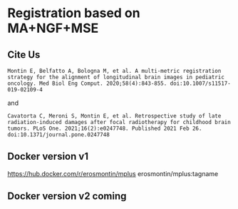 # Registration based on MA+NGF+MSE


## Cite Us
```
Montin E, Belfatto A, Bologna M, et al. A multi-metric registration strategy for the alignment of longitudinal brain images in pediatric oncology. Med Biol Eng Comput. 2020;58(4):843-855. doi:10.1007/s11517-019-02109-4
```
and

```
Cavatorta C, Meroni S, Montin E, et al. Retrospective study of late radiation-induced damages after focal radiotherapy for childhood brain tumors. PLoS One. 2021;16(2):e0247748. Published 2021 Feb 26. doi:10.1371/journal.pone.0247748

```

## Docker version v1
https://hub.docker.com/r/erosmontin/mplus
erosmontin/mplus:tagname

## Docker version v2 coming